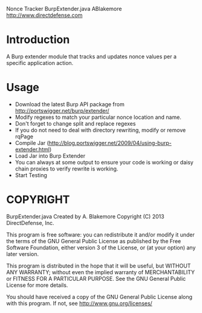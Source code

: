 Nonce Tracker
BurpExtender.java
ABlakemore
http://www.directdefense.com

Introduction
============

A Burp extender module that tracks and updates nonce values per a specific application action.

Usage
=====

 - Download the latest Burp API package from http://portswigger.net/burp/extender/
 - Modify regexes to match your particular nonce location and name.
  - Don't forget to change split and replace regexes
  - If you do not need to deal with directory rewriting, modify or remove rqPage
 - Compile Jar (http://blog.portswigger.net/2009/04/using-burp-extender.html)
 - Load Jar into Burp Extender
 - You can always at some output to ensure your code is working or daisy chain proxies to verify rewrite is working.
 - Start Testing
 

COPYRIGHT
=========

BurpExtender.java
Created by A. Blakemore
Copyright (C) 2013 DirectDefense, Inc.
 
This program is free software: you can redistribute it and/or modify
it under the terms of the GNU General Public License as published by
the Free Software Foundation, either version 3 of the License, or
(at your option) any later version.

This program is distributed in the hope that it will be useful,
but WITHOUT ANY WARRANTY; without even the implied warranty of
MERCHANTABILITY or FITNESS FOR A PARTICULAR PURPOSE.  See the
GNU General Public License for more details.
 
You should have received a copy of the GNU General Public License
along with this program.  If not, see <http://www.gnu.org/licenses/>
